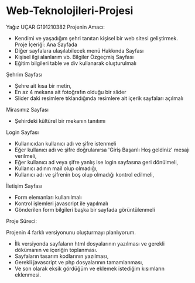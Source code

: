 # Web-Teknolojileri-Projesi
Yağız UÇAR
G191210382
Projenin Amacı:
- Kendimi ve yaşadığım şehri tanıtan kişisel bir web sitesi geliştirmek.
Proje İçeriği:
Ana Sayfada
 - Diğer sayfalara ulaşılabilecek menü
Hakkında Sayfası
- Kişisel ilgi alanlarım vb. Bilgiler
Özgeçmiş Sayfası
- Eğitim bilgileri table ve div kullanarak oluşturulmalı

Şehrim Sayfası
 - Şehre ait kısa bir metin,
 - En az 4 mekana ait fotoğrafın olduğu bir slider
 - Slider daki resimlere tıklandığında resimlere ait içerik sayfaları açılmalı

Mirasımız Sayfası
 - Şehirdeki kültürel bir mekanın tanıtımı

 Login Sayfası
 - Kullanıcıdan kullanıcı adı ve şifre istenmeli
 - Eğer kullanıcı adı ve şifre doğrulanırsa 'Giriş  Başarılı Hoş geldiniz' mesajı verilmeli,
 - Eğer kullanıcı ad veya şifre yanlış ise login sayfasına geri dönülmeli,
 - Kullanıcı adının mail olup olmadığı,    
 - Kullanıcı adı ve şifrenin boş olup olmadığı kontrol edilmeli,

İletişim Sayfası
 - Form elemanları kullanılmalı
 - Kontrol işlemleri javascript ile yapılmalı
 - Gönderilen form bilgileri başka bir sayfada görüntülenmeli

Proje Süreci:

Projenin 4 farklı versiyonunu oluşturmayı planlıyorum.
 - İlk versiyonda sayfaların html dosyalarının yazılması ve gerekli dökümanın ve içeriğin toplanması.
 - Sayfaların tasarım kodlarının yazılması,
 - Gerekli javascript ve php dosyalarının tamamlanması,
 - Ve son olarak eksik gördüğüm ve eklemek istediğim kısımların eklenmesi. 
